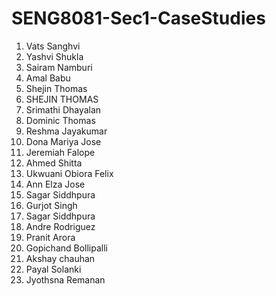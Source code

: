 # SENG8081-Sec1-CaseStudies

1. Vats Sanghvi
2. Yashvi Shukla
3. Sairam Namburi
18. Amal Babu
4. Shejin Thomas
4. SHEJIN THOMAS
5. Srimathi Dhayalan
6. Dominic Thomas
7. Reshma Jayakumar
8. Dona Mariya Jose
9. Jeremiah Falope
10. Ahmed Shitta
11. Ukwuani Obiora Felix
12. Ann Elza Jose
13. Sagar Siddhpura
14. Gurjot Singh
15. Sagar Siddhpura
16. Andre Rodriguez
17. Pranit Arora
18. Gopichand Bollipalli
19. Akshay chauhan
20. Payal Solanki
21. Jyothsna Remanan


